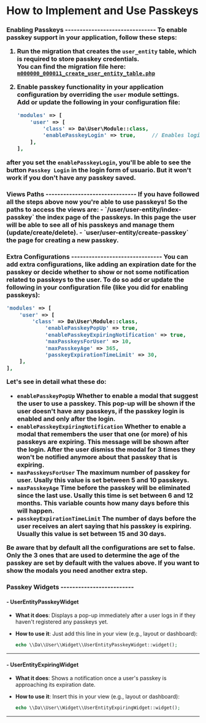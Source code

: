 # How to Implement and Use Passkeys

<h3>Enabling Passkeys
-------------------------------
To enable passkey support in your application, follow these steps:

1. **Run the migration** that creates the `user_entity` table, which is required to store passkey credentials.  
   You can find the migration file here:  
   [`m000000_000011_create_user_entity_table.php`](../../src/User/Migration/m000000_000011_create_user_entity_table.php)

2. **Enable passkey functionality** in your application configuration by overriding the `user` module settings.  
   Add or update the following in your configuration file:

   ```php
   'modules' => [
       'user' => [
           'class' => Da\User\Module::class,
           'enablePasskeyLogin' => true,     // Enables login using passkeys
       ],
   ], 
      ```
after you set the `enablePasskeyLogin`, you'll be able to see the button `Passkey Login` in the login form of usuario. But it won't work if you don't have any passkey saved.

<h3>Views Paths
-------------------------------
If you have followed all the steps above now you're able to use passkeys!
So the paths to access the views are: 
- `/user/user-entity/index-passkey` the index page of the passkeys. In this page the user will be able to see all of his passkeys and manage them (update/create/delete).
- `user/user-entity/create-passkey` the page for creating a new passkey.

<h3>Extra Configurations
-------------------------------
You can add extra configurations, like adding an expiration date for the passkey or decide whether to show or not some notification related to passkeys to the user. To do so
add or update the following in your configuration file (like you did for enabling passkeys):

   ```php
   'modules' => [
       'user' => [
           'class' => Da\User\Module::class,
               'enablePasskeyPopUp' => true,    
               'enablePasskeyExpiringNotification' => true,    
               'maxPasskeysForUser' => 10,    
               'maxPasskeyAge' => 365,    
               'passkeyExpirationTimeLimit' => 30,    
       ],
   ], 
   ```         
Let's see in detail what these do:
- `enablePasskeyPopUp` Whether to enable a modal that suggest the user to use a passkey.
  This pop-up will be shown if the user doesn't have any passkeys, if the passkey login is enabled
  and only after the login.
- `enablePasskeyExpiringNotification` Whether to enable a modal that remembers the user that one (or more) of his
  passkeys are expiring. This message will be shown after the login. After the user dismiss the modal for 3 times they won't be notified anymore about that passkey that is expiring.
- `maxPasskeysForUser` The maximum number of passkey for user.
  Usally this value is set between 5 and 10 passkeys.
- `maxPasskeyAge` Time before the passkey will be eliminated since the last use.
    Usally this time is set between 6 and 12 months.
    This variable counts how many days before this will happen.
- `passkeyExpirationTimeLimit` The number of days before the user receives an alert saying that his passkey is expiring.
 Usually this value is set between 15 and 30 days.
         
Be aware that by default all the configurations are set to false. Only the 3 ones that are used to determine the age of the passkey are set by default with the values above. If you want to show the modals you need another extra step.

<h3>Passkey Widgets
-------------------------

<h4>- UserEntityPasskeyWidget</h4>

- **What it does**: Displays a pop-up immediately after a user logs in if they haven't registered any passkeys yet.
- **How to use it**: Just add this line in your view (e.g., layout or dashboard):

  ```php
  echo \\Da\\User\\Widget\\UserEntityPasskeyWidget::widget();
  ```

---

<h4>- UserEntityExpiringWidget</h4>

- **What it does**: Shows a notification once a user's passkey is approaching its expiration date.
- **How to use it**: Insert this in your view (e.g., layout or dashboard):

  ```php
  echo \\Da\\User\\Widget\\UserEntityExpiringWidget::widget();
  ```

---
